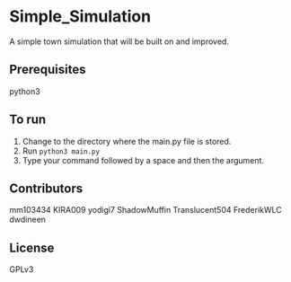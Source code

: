 # Simple_Simulation
A simple town simulation that will be built on and improved.

## Prerequisites
python3

## To run
1. Change to the directory where the main.py file is stored.
2. Run `python3 main.py`
3. Type your command followed by a space and then the argument.

## Contributors
mm103434
KIRA009
yodigi7
ShadowMuffin
Translucent504
FrederikWLC
dwdineen

## License
GPLv3



